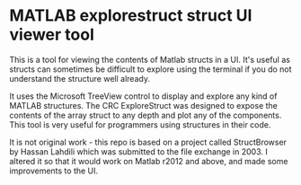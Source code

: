 # MATLAB explorestruct struct UI viewer tool

This is a tool for viewing the contents of Matlab structs in a UI. It's useful as structs can sometimes be difficult to explore using the terminal if you do not understand the structure well already.

It uses the Microsoft TreeView control to display and explore any kind of MATLAB structures. The CRC ExploreStruct was designed to expose the contents of the array struct to any depth and plot any of the components. This tool is very useful for programmers using structures in their code.

It is not original work - this repo is based on a project called StructBrowser by Hassan Lahdili which was submitted to the file exchange in 2003. I altered it so that it would work on Matlab r2012 and above, and made some improvements to the UI.



